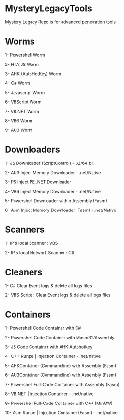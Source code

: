 # MysteryLegacyTools
Mystery Legacy Repo is for advanced penetration tools

# Worms

1- Powershell Worm

2- HTA:JS Worm

3- AHK (AutoHotKey) Worm

4- C# Worm

5- Javascript Worm

6- VBScript Worm

7- VB.NET Worm

8- VB6 Worm

9- AU3 Worm

# Downloaders

1- JS Downloader (ScriptControl) - 32/64 bit

2- AU3 Inject Memory Downloader - .net/Native

3- PS Inject PE .NET Downloader

4- VB6 Inject Memory Downloader - .net/Native

5- Powershell Downloader within Assembly (Fasm)

6- Asm Inject Memory Downloader (Fasm) - .net/Native

# Scanners

1- IP's local Scanner : VBS

2- IP's local Network Scanner : C#

# Cleaners

1- C# Clear Event logs & delete all logs files

2- VBS Script : Clear Event logs & delete all logs files

# Containers

1- Powershell Code Container with C#

2- Powershell Code Container with Masm32/Assembly

3- JS Code Container with AHK:Autohotkey

4- C++ Runpe | Injection Container - .net/native

5- AHKContainer (Commandline) with Assembly (Fasm)

6- AU3Container (Commandline) with Assembly (Fasm)

7- Powershell Full-Code Container with Assembly (Fasm)

8- VB.NET | Injection Container - .net/native

9- Powershell Full-Code Container with C++ (MinGW)

10- Asm Runpe | Injection Container (Fasm) - .net/native
